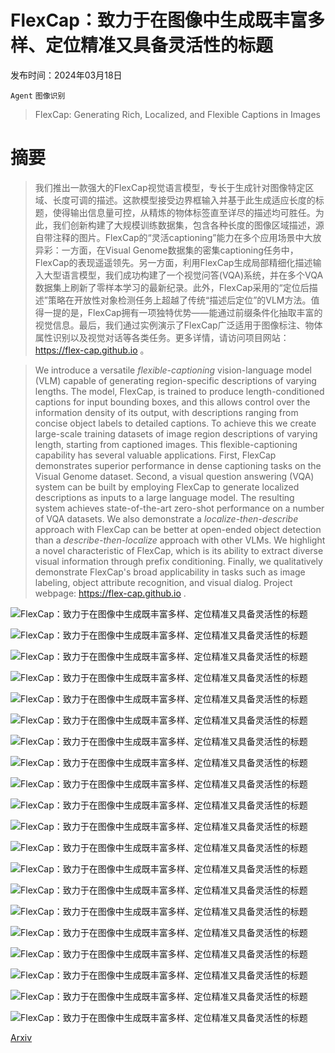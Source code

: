 # FlexCap：致力于在图像中生成既丰富多样、定位精准又具备灵活性的标题

发布时间：2024年03月18日

`Agent` `图像识别`

> FlexCap: Generating Rich, Localized, and Flexible Captions in Images

# 摘要

> 我们推出一款强大的FlexCap视觉语言模型，专长于生成针对图像特定区域、长度可调的描述。这款模型接受边界框输入并基于此生成适应长度的标题，使得输出信息量可控，从精炼的物体标签直至详尽的描述均可胜任。为此，我们创新构建了大规模训练数据集，包含各种长度的图像区域描述，源自带注释的图片。FlexCap的“灵活captioning”能力在多个应用场景中大放异彩：一方面，在Visual Genome数据集的密集captioning任务中，FlexCap的表现遥遥领先。另一方面，利用FlexCap生成局部精细化描述输入大型语言模型，我们成功构建了一个视觉问答(VQA)系统，并在多个VQA数据集上刷新了零样本学习的最新纪录。此外，FlexCap采用的“定位后描述”策略在开放性对象检测任务上超越了传统“描述后定位”的VLM方法。值得一提的是，FlexCap拥有一项独特优势——能通过前缀条件化抽取丰富的视觉信息。最后，我们通过实例演示了FlexCap广泛适用于图像标注、物体属性识别以及视觉对话等各类任务。更多详情，请访问项目网站：https://flex-cap.github.io 。

> We introduce a versatile $\textit{flexible-captioning}$ vision-language model (VLM) capable of generating region-specific descriptions of varying lengths. The model, FlexCap, is trained to produce length-conditioned captions for input bounding boxes, and this allows control over the information density of its output, with descriptions ranging from concise object labels to detailed captions. To achieve this we create large-scale training datasets of image region descriptions of varying length, starting from captioned images. This flexible-captioning capability has several valuable applications.
  First, FlexCap demonstrates superior performance in dense captioning tasks on the Visual Genome dataset. Second, a visual question answering (VQA) system can be built by employing FlexCap to generate localized descriptions as inputs to a large language model. The resulting system achieves state-of-the-art zero-shot performance on a number of VQA datasets. We also demonstrate a $\textit{localize-then-describe}$ approach with FlexCap can be better at open-ended object detection than a $\textit{describe-then-localize}$ approach with other VLMs. We highlight a novel characteristic of FlexCap, which is its ability to extract diverse visual information through prefix conditioning. Finally, we qualitatively demonstrate FlexCap's broad applicability in tasks such as image labeling, object attribute recognition, and visual dialog. Project webpage: https://flex-cap.github.io .

![FlexCap：致力于在图像中生成既丰富多样、定位精准又具备灵活性的标题](../../../paper_images/2403.12026/x1.png)

![FlexCap：致力于在图像中生成既丰富多样、定位精准又具备灵活性的标题](../../../paper_images/2403.12026/x2.png)

![FlexCap：致力于在图像中生成既丰富多样、定位精准又具备灵活性的标题](../../../paper_images/2403.12026/x3.png)

![FlexCap：致力于在图像中生成既丰富多样、定位精准又具备灵活性的标题](../../../paper_images/2403.12026/x4.png)

![FlexCap：致力于在图像中生成既丰富多样、定位精准又具备灵活性的标题](../../../paper_images/2403.12026/x5.png)

![FlexCap：致力于在图像中生成既丰富多样、定位精准又具备灵活性的标题](../../../paper_images/2403.12026/x6.png)

![FlexCap：致力于在图像中生成既丰富多样、定位精准又具备灵活性的标题](../../../paper_images/2403.12026/x7.png)

![FlexCap：致力于在图像中生成既丰富多样、定位精准又具备灵活性的标题](../../../paper_images/2403.12026/x8.png)

![FlexCap：致力于在图像中生成既丰富多样、定位精准又具备灵活性的标题](../../../paper_images/2403.12026/x9.png)

![FlexCap：致力于在图像中生成既丰富多样、定位精准又具备灵活性的标题](../../../paper_images/2403.12026/x10.png)

![FlexCap：致力于在图像中生成既丰富多样、定位精准又具备灵活性的标题](../../../paper_images/2403.12026/x11.png)

![FlexCap：致力于在图像中生成既丰富多样、定位精准又具备灵活性的标题](../../../paper_images/2403.12026/x12.png)

![FlexCap：致力于在图像中生成既丰富多样、定位精准又具备灵活性的标题](../../../paper_images/2403.12026/x13.png)

![FlexCap：致力于在图像中生成既丰富多样、定位精准又具备灵活性的标题](../../../paper_images/2403.12026/x14.png)

![FlexCap：致力于在图像中生成既丰富多样、定位精准又具备灵活性的标题](../../../paper_images/2403.12026/x15.png)

![FlexCap：致力于在图像中生成既丰富多样、定位精准又具备灵活性的标题](../../../paper_images/2403.12026/caption_length_distribution.png)

![FlexCap：致力于在图像中生成既丰富多样、定位精准又具备灵活性的标题](../../../paper_images/2403.12026/caption_length_distribution_yfcc100m.png)

![FlexCap：致力于在图像中生成既丰富多样、定位精准又具备灵活性的标题](../../../paper_images/2403.12026/x16.png)

![FlexCap：致力于在图像中生成既丰富多样、定位精准又具备灵活性的标题](../../../paper_images/2403.12026/x17.png)

![FlexCap：致力于在图像中生成既丰富多样、定位精准又具备灵活性的标题](../../../paper_images/2403.12026/x18.png)

[Arxiv](https://arxiv.org/abs/2403.12026)